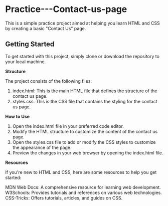 # Practice---Contact-us-page
This is a simple practice project aimed at helping you learn HTML and CSS by creating a basic "Contact Us" page.

## Getting Started
To get started with this project, simply clone or download the repository to your local machine.

**Structure**

The project consists of the following files:

1. index.html: This is the main HTML file that defines the structure of the contact us page.
2. styles.css: This is the CSS file that contains the styling for the contact us page.

**How to Use**
1. Open the index.html file in your preferred code editor.
2. Modify the HTML structure to customize the content of the contact us page.
3. Open the styles.css file to add or modify the CSS styles to customize the appearance of the page.
4. Preview the changes in your web browser by opening the index.html file.

**Resources**

If you're new to HTML and CSS, here are some resources to help you get started:

MDN Web Docs: A comprehensive resource for learning web development.
W3Schools: Provides tutorials and references on various web technologies.
CSS-Tricks: Offers tutorials, articles, and guides on CSS.
